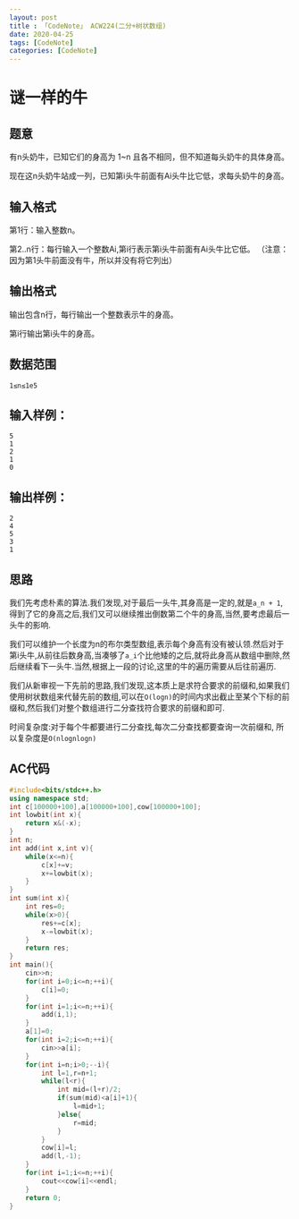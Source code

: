 ```yaml
---
layout: post
title : 「CodeNote」 ACW224(二分+树状数组)
date: 2020-04-25
tags: [CodeNote]
categories: [CodeNote]
---
```

# 谜一样的牛

## 题意
有n头奶牛，已知它们的身高为 1~n 且各不相同，但不知道每头奶牛的具体身高。

现在这n头奶牛站成一列，已知第i头牛前面有Ai头牛比它低，求每头奶牛的身高。

## 输入格式
第1行：输入整数n。

第2..n行：每行输入一个整数Ai,第i行表示第i头牛前面有Ai头牛比它低。
（注意：因为第1头牛前面没有牛，所以并没有将它列出）

## 输出格式
输出包含n行，每行输出一个整数表示牛的身高。

第i行输出第i头牛的身高。

## 数据范围
`1≤n≤1e5`

## 输入样例：
```
5
1
2
1
0
```
## 输出样例：
```
2
4
5
3
1
```
## 思路

我们先考虑朴素的算法.我们发现,对于最后一头牛,其身高是一定的,就是`a_n + 1`,得到了它的身高之后,我们又可以继续推出倒数第二个牛的身高,当然,要考虑最后一头牛的影响.

我们可以维护一个长度为n的布尔类型数组,表示每个身高有没有被认领.然后对于第i头牛,从前往后数身高,当凑够了`a_i`个比他矮的之后,就将此身高从数组中删除,然后继续看下一头牛.当然,根据上一段的讨论,这里的牛的遍历需要从后往前遍历.

我们从新审视一下先前的思路,我们发现,这本质上是求符合要求的前缀和,如果我们使用树状数组来代替先前的数组,可以在`O(logn)`的时间内求出截止至某个下标的前缀和,然后我们对整个数组进行二分查找符合要求的前缀和即可.

时间复杂度:对于每个牛都要进行二分查找,每次二分查找都要查询一次前缀和,
所以复杂度是`O(nlognlogn)`

## AC代码
```cpp
#include<bits/stdc++.h>
using namespace std;
int c[100000+100],a[100000+100],cow[100000+100];
int lowbit(int x){
    return x&(-x);
}
int n;
int add(int x,int v){
    while(x<=n){
        c[x]+=v;
        x+=lowbit(x);
    }
}
int sum(int x){
    int res=0;
    while(x>0){
        res+=c[x];
        x-=lowbit(x);
    }
    return res;
}
int main(){
    cin>>n;
    for(int i=0;i<=n;++i){
        c[i]=0;
    }
    for(int i=1;i<=n;++i){
        add(i,1);
    }
    a[1]=0;
    for(int i=2;i<=n;++i){
        cin>>a[i];
    }
    for(int i=n;i>0;--i){
        int l=1,r=n+1;
        while(l<r){
            int mid=(l+r)/2;
            if(sum(mid)<a[i]+1){
                l=mid+1;
            }else{
                r=mid;
            }
        }
        cow[i]=l;
        add(l,-1);
    }
    for(int i=1;i<=n;++i){
        cout<<cow[i]<<endl;
    }
    return 0;
}
```